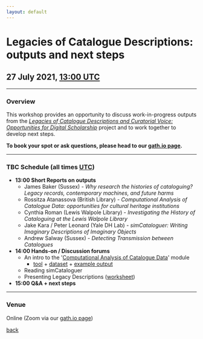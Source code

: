 ```yaml
---
layout: default
---
```


# Legacies of Catalogue Descriptions: outputs and next steps

## 27 July 2021, [13:00 UTC](https://www.timeanddate.com/worldclock/fixedtime.html?iso=20210727T1300)

______
### Overview

This workshop provides an opportunity to discuss work-in-progress outputs from the *[Legacies of Catalogue Descriptions and Curatorial Voice: Opportunities for Digital Scholarship](https://cataloguelegacies.github.io/)* project and to work together to develop next steps.

**To book your spot or ask questions, please head to our [gath.io page](https://gath.io/b9zgBfuWkBqH6ltJS1kAM).**

______
### TBC Schedule (all times [UTC](https://www.timeanddate.com/worldclock/fixedtime.html?iso=20201216T1330))

- **13:00 Short Reports on outputs**
  - James Baker (Sussex) - *Why research the histories of cataloguing? Legacy records, contemporary machines, and future harms*
  - Rossitza Atanassova (British Library) - *Computational Analysis of Catalogue Data: opportunities for cultural heritage institutions*
  - Cynthia Roman (Lewis Walpole Library) - *Investigating the History of Cataloguing at the Lewis Walpole Library*
  - Jake Kara / Peter Leonard (Yale DH Lab) - *simCataloguer: Writing Imaginary Descriptions of Imaginary Objects*
  - Andrew Salway (Sussex) - *Detecting Transmission between Catalogues*
- **14:00 Hands-on / Discussion forums**
  - An intro to the '[Computational Analysis of Catalogue Data](https://cataloguelegacies.github.io/antconc.github.io/)' module
      - [tool](https://www.laurenceanthony.net/software/antconc/) + [dataset](https://github.com/CatalogueLegacies/antconc.github.io/blob/gh-pages/data/IAMS_Photographs_1850-1950_selection3.txt) + [example output](https://drive.google.com/file/d/13AJAsJz0kfhMKRB4jtdvtGUxFO0LcjMf/view)
  - Reading simCataloguer
  - Presenting Legacy Descriptions ([worksheet](https://github.com/CatalogueLegacies/CatalogueLegacies.github.io/blob/master/pubs/2021_legacies-showcase_breakout3_presenting-legacy-descriptions.pdf))
- **15:00 Q&A + next steps**

______
### Venue

Online (Zoom via our [gath.io page](https://gath.io/b9zgBfuWkBqH6ltJS1kAM))


[back](./)
